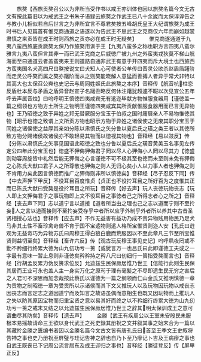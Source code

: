 <!-- { "loadSidebar": true } -->
　　旅獒【西旅贡獒召公以为非所当受作书以戒王亦训体也因以旅獒名篇今文无古文有按此篇旧以为戒武王之书朱子语録云旅獒之作武王已八十余嵗而太保谆谆告之与教小儿相似若自后世言之为非所宜言不尊君矣按五峰胡氏皇王大纪谓旅獒为成王时书后人见篇首有惟克商通道之语遂以为告武王不思武王之克商仅六年而崩如越裳肃慎之来贡皆在成王时则西旅之贡亦必在成王时无疑矣】
　　惟克商遂通道于九夷八蛮西旅底贡厥獒太保乃作旅獒用训于王【九夷八蛮多之称也职方言四夷八蛮尔雅言九夷八蛮但言其非一而已武王克商之后威徳广被九州之外蛮夷戎狄莫不梯山航海而至曰通道云者盖蛮夷来王则道路自通非武王有意于开四夷而斥大境土也西旅西方蛮夷国名犬高四尺曰獒按说文曰犬知人心可使者公羊传曰晋灵公欲杀赵盾盾躇阶而走灵公呼獒而属之獒亦躇阶而从之则獒能晓解人意猛而善搏人者异于常犬非特以其高大也太保召公奭也史记云与周同姓姬氏此旅獒之本序】音释传【航音杭柱恋反盾杜本反与矛盾之盾异音赵宣子名躇丑略反何休注躇犹超遽不暇以次见宣公五年呼去声属音烛】曰呜呼明王慎徳四夷咸宾无有逺迩毕献方物惟服食器用【谨徳盖一篇之纲领也方物方土所生之物明王谨徳四夷咸宾其所贡献惟服食器用而已言无异物也】王乃昭徳之致于异姓之邦无替厥服分宝玉于伯叔之国时庸展亲人不易物惟徳其物【昭示也徳之致谓上文所贡方物也昭示方物于异姓之诸侯使之无废其职分宝玉于同姓之诸侯使之益厚其亲如分陈以肃慎氏之矢分鲁以夏后氏之璜之类王者以其徳所致方物分赐诸侯故诸侯亦不敢轻易其物而以徳视其物也】音释经【易以豉反】传【分陈以肃慎氏之矢事见国语此昭徳之致也分鲁以夏后氏之璜音黄美玉名事见左传定公四年此分宝玉也】徳盛不狎侮狎侮君子罔以尽人心狎侮小人罔以尽其力【徳盛则动容周旋皆中礼然后能无狎侮之心言谨徳不可不极其至也徳而未至则未免有狎侮之心陈氏大猷曰君子人之所尊敬也狎侮之则人无归心矣小人以力事人者也狎侮之则不肯用力矣此因言慎徳而推广之狎侮则非所以慎徳矣】音释经【尽子忍反下同】传【中去声狎下甲反】不役耳目百度惟贞【贞正也不役扵耳目之所好百为之度惟其正而已陈氏大猷曰受獒是役扵耳目之所玩】音释传【好去声】玩人丧徳玩物丧志【玩人即上文狎侮君子之事玩物即上文不役耳目之事徳者己之所得志者心之所之】音释经【丧去声下同】志以道宁言以道接【道者所当由之理也己之志以道而宁则不至扵妄人之言以道而接则不至扵妄受存乎中者所以应乎外制乎外者所以养其中古昔圣贤相授心法也】音释传【应去声】不作无益害有益功乃成不贵异物贱用物民乃足犬马非其土性不畜珍禽竒兽不育于国不宝逺物则逺人格所宝惟贤则迩人安【孔氏曰逰观为无益竒巧为异物苏氏曰周穆王得白狼白鹿而荒服因以不至此章凡三节至所宝惟贤则益切至矣】音释经【畜许六反】传【观古玩反穆王事见史记】呜呼夙夜罔或不勤不矜细行终累大徳为山九仞功亏一篑【或犹言万一也吕氏曰此即谨徳工夫或之一字最有意味一暂止息则非谨徳矣矜矜持之矜八尺曰仞细行一篑指受獒而言也】音释经【行胡孟反累力伪反篑求位反】允迪兹生民保厥居惟乃世王【信能行此则生民保其居而王业可永也盖人主一身实万化之原茍于理有毫髪之不尽即遗生民无穷之害后之人君可不深思而加念哉按此蔡氏以谨徳为一篇之纲领而仁山金氏又推明慎徳一章为贡物之制昭徳一章为受贡所以示诸侯而其下文又推玩人以及玩物因玩物以戒丧志因丧志而言定志之道因道宁而及知言之故语虽偶而意相生也既又因玩物而上推玩人之失以防其原因宝物而归重宝贤之意以易其好而终之以不矜细行终累大徳为山九仞功亏一篑之戒末又结之以允迪兹生民保厥居惟乃世王之辞其明太保训成王之意可谓曲尽其防矣】音释传【遗去声】
　　金縢【武王有疾周公以王室未安殷民未服根本易摇故请命三王欲以身代武王之死史録其册祝之文并叙其事之始末合为一篇以其藏扵金縢之匮编书者因以金縢名篇今文古文皆有唐孔氏曰首至王季文王史叙将告神之事也史乃册祝至屏璧与珪记告神之辞也自乃卜至乃瘳记卜吉及王病瘳之事也自武王既丧已下记周公流言居东及成王迎归之事也】音释经【縢徒登反】传【屏卑正反】
